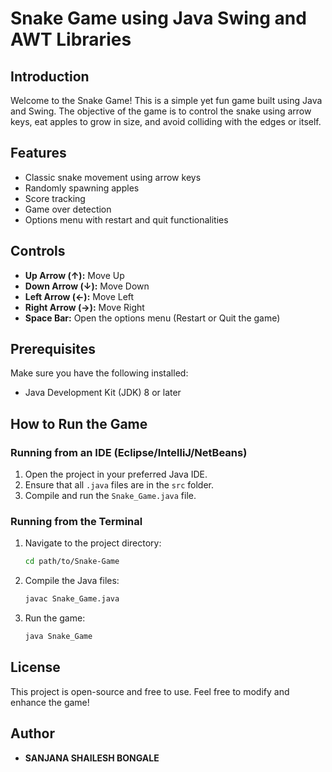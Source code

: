 # Snake Game using Java Swing and AWT Libraries

## Introduction
Welcome to the Snake Game! This is a simple yet fun game built using Java and Swing. The objective of the game is to control the snake using arrow keys, eat apples to grow in size, and avoid colliding with the edges or itself.

## Features
- Classic snake movement using arrow keys
- Randomly spawning apples
- Score tracking
- Game over detection
- Options menu with restart and quit functionalities

## Controls
- **Up Arrow (↑):** Move Up
- **Down Arrow (↓):** Move Down
- **Left Arrow (←):** Move Left
- **Right Arrow (→):** Move Right
- **Space Bar:** Open the options menu (Restart or Quit the game)

## Prerequisites
Make sure you have the following installed:
- Java Development Kit (JDK) 8 or later

## How to Run the Game

### Running from an IDE (Eclipse/IntelliJ/NetBeans)
1. Open the project in your preferred Java IDE.
2. Ensure that all `.java` files are in the `src` folder.
3. Compile and run the `Snake_Game.java` file.

### Running from the Terminal
1. Navigate to the project directory:
   ```sh
   cd path/to/Snake-Game
   ```
2. Compile the Java files:
   ```sh
   javac Snake_Game.java
   ```
3. Run the game:
   ```sh
   java Snake_Game
   ```

## License
This project is open-source and free to use. Feel free to modify and enhance the game!

## Author
- **SANJANA SHAILESH BONGALE**

